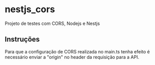 # nestjs_cors
Projeto de testes com CORS, Nodejs e Nestjs

## Instruções
Para que a configuração de CORS realizada no main.ts tenha efeito é necessário enviar a "origin" no header da requisição para a API.
